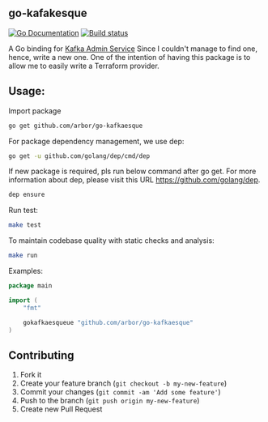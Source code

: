 go-kafakesque
--------------

[![Go Documentation](http://img.shields.io/badge/go-documentation-blue.svg?style=flat-square)][godocs]
[![Build status](https://circleci.com/gh/arbor/go-kafkaesque.svg?style=shield&circle-token=ebd68735d49a76441b9272111ba0b12d472ee4d9)](https://circleci.com/gh/arbor/go-kafkaesque)

[godocs]: https://godoc.org/github.com/arbor/go-kafkaesque

A Go binding for [Kafka Admin Service](https://github.com/arbor/kafka-admin-service)
Since I couldn't manage to find one, hence, write a
new one. One of the intention of having this package is
to allow me to easily write a Terraform provider.

## Usage:

Import package
```bash
go get github.com/arbor/go-kafkaesque
```

For package dependency management, we use dep:
```bash
go get -u github.com/golang/dep/cmd/dep
```

If new package is required, pls run below command
after go get. For more information about dep, please
visit this URL https://github.com/golang/dep.
```bash
dep ensure
```

Run test:
```bash
make test
```

To maintain codebase quality with static checks and analysis:
```bash
make run
```

Examples:
```go
package main

import (
	"fmt"

	gokafkaesqueue "github.com/arbor/go-kafkaesque"
)
```


## Contributing

1. Fork it
2. Create your feature branch (`git checkout -b my-new-feature`)
3. Commit your changes (`git commit -am 'Add some feature'`)
4. Push to the branch (`git push origin my-new-feature`)
5. Create new Pull Request
